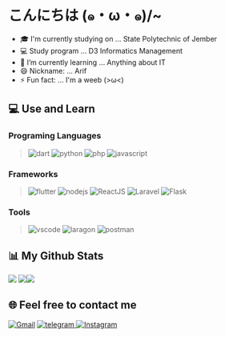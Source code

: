 # こんにちは (๑・ω・๑)/~
- 🎓 I'm currently studying on ... State Polytechnic of Jember
- 💻 Study program ... D3 Informatics Management
- 🌱 I’m currently learning ... Anything about IT
- 😄 Nickname: ... Arif
- ⚡ Fun fact: ... I'm a weeb (>ω<)

## 💻 Use and Learn
### Programing Languages
> ![dart](https://img.shields.io/badge/dart-0553B1?style=for-the-badge&logo=dart&logoColor=white)
> ![python](https://img.shields.io/badge/Python-3776AB?style=for-the-badge&logo=python&logoColor=white)
> ![php](https://img.shields.io/badge/PHP-777BB4?style=for-the-badge&logo=php&logoColor=white)
> ![javascript](https://img.shields.io/badge/JavaScript-323330?style=for-the-badge&logo=javascript&logoColor=F7DF1E)

### Frameworks
> ![flutter](https://img.shields.io/badge/flutter-0553B1?style=for-the-badge&logo=flutter&logoColor=white)
> ![nodejs](https://img.shields.io/badge/Node.js-43853D?style=for-the-badge&logo=node.js&logoColor=white)
> ![ReactJS](https://img.shields.io/badge/react.js-2B4295?style=for-the-badge&logo=react&logoColor=white)
> ![Laravel](https://img.shields.io/badge/laravel-F05340?style=for-the-badge&logo=laravel&logoColor=white)
> ![Flask](https://img.shields.io/badge/Flask-000000?style=for-the-badge&logo=flask&logoColor=white)
 
### Tools
> ![vscode](https://img.shields.io/badge/VSCode-007ACC?style=for-the-badge&logo=Visual-Studio-Code&logoColor=white)
> ![laragon](https://img.shields.io/badge/Laragon-grey?style=for-the-badge&logo=laragon&logoColor=39AEFF)
> ![postman](https://img.shields.io/badge/Postman-FF6C37?style=for-the-badge&logo=Postman&logoColor=white)

## 📊 My Github Stats

[![](http://github-profile-summary-cards.vercel.app/api/cards/profile-details?username=RemahBiskuit&theme=monokai)](https://github.com/remahbiskuit)
[![](http://github-profile-summary-cards.vercel.app/api/cards/repos-per-language?username=RemahBiskuit&theme=monokai)](https://github.com/ArifBillah07)![](http://github-profile-summary-cards.vercel.app/api/cards/most-commit-language?username=RemahBiskuit&theme=monokai)

## 🌐 Feel free to contact me
[![Gmail](https://img.shields.io/badge/Gmail-D14836?style=for-the-badge&logo=gmail&logoColor=white)](mailto:contact@remahbiskuit.my.id) [![telegram](https://img.shields.io/badge/Telegram-2CA5E0?style=for-the-badge&logo=telegram&logoColor=white)](https://t.me/remahbiskuit)[ ![Instagram](https://img.shields.io/badge/Instagram-E4405F?style=for-the-badge&logo=instagram&logoColor=white)](https://instagram.com/m.arifbillah07)
